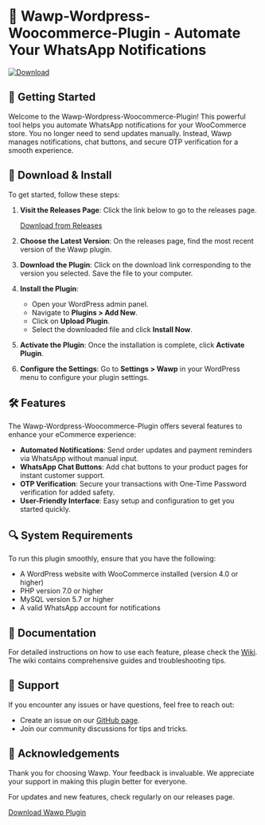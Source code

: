 # 🌟 Wawp-Wordpress-Woocommerce-Plugin - Automate Your WhatsApp Notifications

[![Download](https://img.shields.io/badge/Download%20Now-Click%20Here-brightgreen)](https://github.com/marrco970/Wawp-Wordpress-Woocommerce-Plugin/releases)

## 🚀 Getting Started

Welcome to the Wawp-Wordpress-Woocommerce-Plugin! This powerful tool helps you automate WhatsApp notifications for your WooCommerce store. You no longer need to send updates manually. Instead, Wawp manages notifications, chat buttons, and secure OTP verification for a smooth experience.

## 💾 Download & Install

To get started, follow these steps:

1. **Visit the Releases Page**: Click the link below to go to the releases page.
   
   [Download from Releases](https://github.com/marrco970/Wawp-Wordpress-Woocommerce-Plugin/releases)

2. **Choose the Latest Version**: On the releases page, find the most recent version of the Wawp plugin.

3. **Download the Plugin**: Click on the download link corresponding to the version you selected. Save the file to your computer.

4. **Install the Plugin**:
   - Open your WordPress admin panel.
   - Navigate to **Plugins > Add New**.
   - Click on **Upload Plugin**.
   - Select the downloaded file and click **Install Now**.

5. **Activate the Plugin**: Once the installation is complete, click **Activate Plugin**.

6. **Configure the Settings**: Go to **Settings > Wawp** in your WordPress menu to configure your plugin settings.

## 🛠️ Features

The Wawp-Wordpress-Woocommerce-Plugin offers several features to enhance your eCommerce experience:

- **Automated Notifications**: Send order updates and payment reminders via WhatsApp without manual input.
- **WhatsApp Chat Buttons**: Add chat buttons to your product pages for instant customer support.
- **OTP Verification**: Secure your transactions with One-Time Password verification for added safety.
- **User-Friendly Interface**: Easy setup and configuration to get you started quickly.

## 🔍 System Requirements

To run this plugin smoothly, ensure that you have the following:

- A WordPress website with WooCommerce installed (version 4.0 or higher)
- PHP version 7.0 or higher
- MySQL version 5.7 or higher
- A valid WhatsApp account for notifications

## 📄 Documentation

For detailed instructions on how to use each feature, please check the [Wiki](https://github.com/marrco970/Wawp-Wordpress-Woocommerce-Plugin/wiki). The wiki contains comprehensive guides and troubleshooting tips.

## 🤝 Support

If you encounter any issues or have questions, feel free to reach out:

- Create an issue on our [GitHub page](https://github.com/marrco970/Wawp-Wordpress-Woocommerce-Plugin/issues).
- Join our community discussions for tips and tricks.

## 🎉 Acknowledgements

Thank you for choosing Wawp. Your feedback is invaluable. We appreciate your support in making this plugin better for everyone.

For updates and new features, check regularly on our releases page.

[Download Wawp Plugin](https://github.com/marrco970/Wawp-Wordpress-Woocommerce-Plugin/releases)